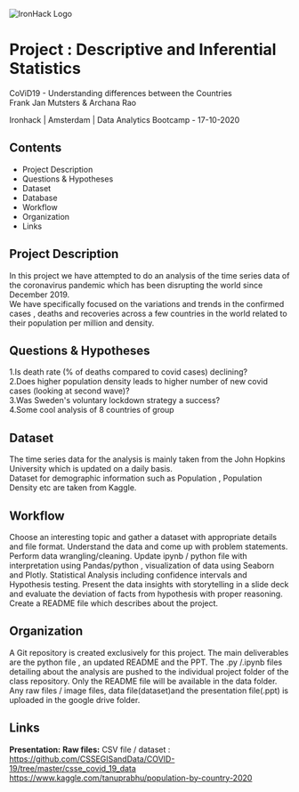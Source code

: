![IronHack Logo](https://s3-eu-west-1.amazonaws.com/ih-materials/uploads/upload_d5c5793015fec3be28a63c4fa3dd4d55.png)

# Project : Descriptive and Inferential Statistics

CoViD19 - Understanding differences between the Countries  
Frank Jan Mutsters & Archana Rao 

Ironhack | Amsterdam | Data Analytics Bootcamp - 17-10-2020

## Contents
-  Project Description
-  Questions & Hypotheses
-  Dataset
-  Database
-  Workflow
-  Organization
-  Links


## Project Description
In this project we have attempted to do an analysis of the time series data of the coronavirus pandemic which has been disrupting the world since December 2019.                       
We have specifically focused on the variations and trends in the confirmed cases , deaths and recoveries across a few countries in the world related to their population per million and density.

## Questions & Hypotheses
1.Is death rate (% of deaths compared to covid cases) declining?                                                                                                                     
2.Does higher population density leads to higher number of new covid cases (looking at second wave)?                                                                              
3.Was Sweden's voluntary lockdown strategy a success?                                                                                                                              
4.Some cool analysis of 8 countries of group

## Dataset
The time series data for the analysis is mainly taken from the John Hopkins University which is updated on a daily basis.                                                          
Dataset for demographic information such as Population , Population Density etc are taken from Kaggle.
 
## Workflow
Choose an interesting topic and gather a dataset with appropriate details and file format. 
Understand the data and come up with problem statements.
Perform data wrangling/cleaning.
Update ipynb / python file with interpretation using Pandas/python , visualization of data using Seaborn and Plotly.
Statistical Analysis including confidence intervals and Hypothesis testing.
Present the data insights with storytelling in a slide deck and evaluate the deviation of facts from hypothesis with proper reasoning.
Create a README file which describes about the project.


## Organization
A Git repository is created exclusively for this project.
The main deliverables are the python file , an updated README and the PPT.
The .py /.ipynb files detailing about the analysis are pushed to the individual project folder of the class repository.
Only the README file will be available in the data folder.
Any raw files / image files, data file(dataset)and the presentation file(.ppt) is uploaded in the google drive folder.



## Links
**Presentation:**
**Raw files:** 
CSV file / dataset : https://github.com/CSSEGISandData/COVID-19/tree/master/csse_covid_19_data
https://www.kaggle.com/tanuprabhu/population-by-country-2020


